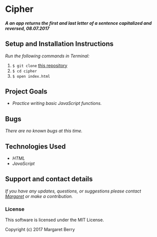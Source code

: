 # Cipher

#### _A an app returns the first and last letter of a sentence capitalized and reversed, 08.07.2017_

## Setup and Installation Instructions
_Run the following commands in Terminal:_

1. `$ git clone` [this repository](https://github.com/codemargaret/calculator.git)
2. `$ cd cipher`
3. `$ open index.html`

## Project Goals
* _Practice writing basic JavaScript functions._

## Bugs
_There are no known bugs at this time._

## Technologies Used
* _HTML_
* _JavaScript_

## Support and contact details
_If you have any updates, questions, or suggestions please contact [Margaret] or make a contribution._

[Margaret]: mailto:codeberry1@gmail.com

### License
This software is licensed under the MIT License.

Copyright (c) 2017 Margaret Berry
